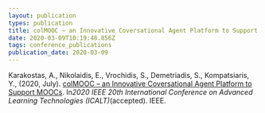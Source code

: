 ```yaml
---
layout: publication
types: publication
title: colMOOC – an Innovative Coversational Agent Platform to Support MOOCs
date: 2020-03-09T10:19:48.856Z
tags: conference_publications
publication_date: 2020-03-09
---
```

Karakostas, A., Nikolaidis, E., Vrochidis, S., Demetriadis, S., Kompatsiaris, Y., (2020, July). [colMOOC – an Innovative Coversational Agent Platform to Support MOOCs](https://zenodo.org/record/3957396#.XxlWuxJRXcu). In*2020 IEEE 20th International Conference on Advanced Learning Technologies (ICALT)*(accepted). IEEE.
